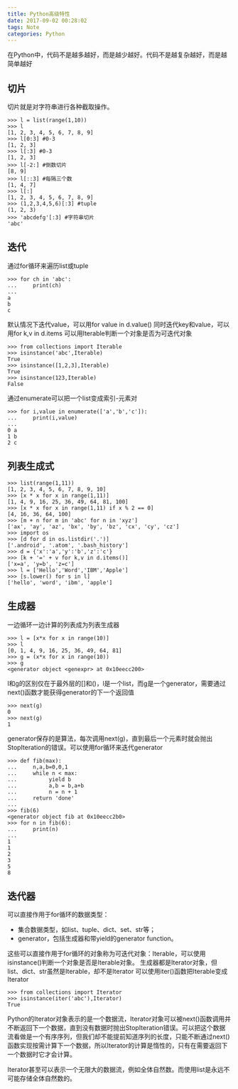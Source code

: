 ```yaml
---
title: Python高级特性
date: 2017-09-02 00:28:02
tags: Note
categories: Python
---
```


在Python中，代码不是越多越好，而是越少越好。代码不是越复杂越好，而是越简单越好

<!--more-->

## 切片

切片就是对字符串进行各种截取操作。

```
>>> l = list(range(1,10))
>>> l
[1, 2, 3, 4, 5, 6, 7, 8, 9]
>>> l[0:3] #0-3
[1, 2, 3]
>>> l[:3] #0-3
[1, 2, 3]
>>> l[-2:] #倒数切片
[8, 9]
>>> l[::3] #每隔三个数
[1, 4, 7]
>>> l[:]
[1, 2, 3, 4, 5, 6, 7, 8, 9]
>>> (1,2,3,4,5,6)[:3] #tuple
(1, 2, 3)
>>> 'abcdefg'[:3] #字符串切片
'abc'
```

## 迭代

通过for循环来遍历list或tuple

```
>>> for ch in 'abc':
...     print(ch)
...
a
b
c
```
默认情况下迭代value，可以用for value in d.value()
同时迭代key和value，可以用for k,v in d.items
可以用Iterable判断一个对象是否为可迭代对象

```
>>> from collections import Iterable
>>> isinstance('abc',Iterable)
True
>>> isinstance([1,2,3],Iterable)
True
>>> isinstance(123,Iterable)
False
```
通过enumerate可以把一个list变成索引-元素对

```
>>> for i,value in enumerate(['a','b','c']):
...     print(i,value)
...
0 a
1 b
2 c
```
## 列表生成式


```
>>> list(range(1,11))
[1, 2, 3, 4, 5, 6, 7, 8, 9, 10]
>>> [x * x for x in range(1,11)]
[1, 4, 9, 16, 25, 36, 49, 64, 81, 100]
>>> [x * x for x in range(1,11) if x % 2 == 0]
[4, 16, 36, 64, 100]
>>> [m + n for m in 'abc' for n in 'xyz']
['ax', 'ay', 'az', 'bx', 'by', 'bz', 'cx', 'cy', 'cz']
>>> import os
>>> [d for d in os.listdir('.')]
['.android', '.atom', '.bash_history']
>>> d = {'x':'a','y':'b','z':'c'}
>>> [k + '=' + v for k,v in d.items()]
['x=a', 'y=b', 'z=c']
>>> l = ['Hello','Word','IBM','Apple']
>>> [s.lower() for s in l]
['hello', 'word', 'ibm', 'apple']
```

## 生成器

一边循环一边计算的列表成为列表生成器
```
>>> l = [x*x for x in range(10)]
>>> l
[0, 1, 4, 9, 16, 25, 36, 49, 64, 81]
>>> g = (x*x for x in range(10))
>>> g
<generator object <genexpr> at 0x10eecc200>
```
l和g的区别仅在于最外层的[]和()，l是一个list，而g是一个generator，需要通过next()函数才能获得generator的下一个返回值
```
>>> next(g)
0
>>> next(g)
1
```
generator保存的是算法，每次调用next(g)，直到最后一个元素时就会抛出StopIteration的错误。可以使用for循环来迭代generator

```
>>> def fib(max):
...     n,a,b=0,0,1
...     while n < max:
...          yield b
...          a,b = b,a+b
...          n = n + 1
...     return 'done'
...
>>> fib(6)
<generator object fib at 0x10eecc2b0>
>>> for n in fib(6):
...     print(n)
...
1
1
2
3
5
8
```
## 迭代器

可以直接作用于for循环的数据类型：
* 集合数据类型，如list、tuple、dict、set、str等；
* generator，包括生成器和带yield的generator function。

这些可以直接作用于for循环的对象称为可迭代对象：Iterable，可以使用isinstance()判断一个对象是否是Iterable对象。
生成器都是Iterator对象，但list、dict、str虽然是Iterable，却不是Iterator
可以使用iter()函数把Iterable变成Iterator

```
>>> from collections import Iterator
>>> isinstance(iter('abc'),Iterator)
True
```
Python的Iterator对象表示的是一个数据流，Iterator对象可以被next()函数调用并不断返回下一个数据，直到没有数据时抛出StopIteration错误。可以把这个数据流看做是一个有序序列，但我们却不能提前知道序列的长度，只能不断通过next()函数实现按需计算下一个数据，所以Iterator的计算是惰性的，只有在需要返回下一个数据时它才会计算。

Iterator甚至可以表示一个无限大的数据流，例如全体自然数。而使用list是永远不可能存储全体自然数的。
